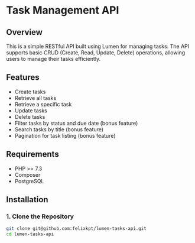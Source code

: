 # Task Management API

## Overview

This is a simple RESTful API built using Lumen for managing tasks. The API supports basic CRUD (Create, Read, Update, Delete) operations, allowing users to manage their tasks efficiently.

## Features

- Create tasks
- Retrieve all tasks
- Retrieve a specific task
- Update tasks
- Delete tasks
- Filter tasks by status and due date (bonus feature)
- Search tasks by title (bonus feature)
- Pagination for task listing (bonus feature)

## Requirements

- PHP >= 7.3
- Composer
- PostgreSQL

## Installation

### 1. Clone the Repository

```bash
git clone git@github.com:felixkpt/lumen-tasks-api.git
cd lumen-tasks-api
